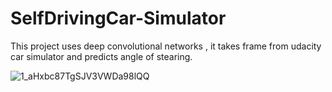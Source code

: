 # SelfDrivingCar-Simulator
This project uses deep convolutional networks , it takes frame from udacity car simulator and predicts angle of stearing.

![1_aHxbc87TgSJV3VWDa98lQQ](https://user-images.githubusercontent.com/83153656/190956965-adb4d510-0975-4d0c-8610-55078f90d212.jpg)
